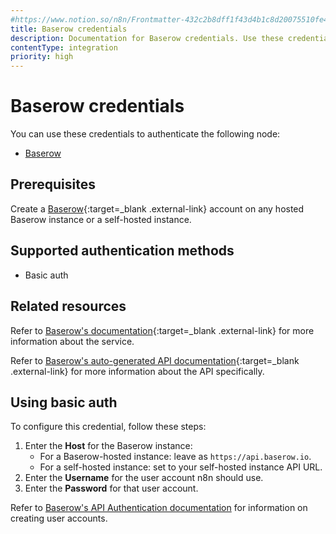 ```yaml
---
#https://www.notion.so/n8n/Frontmatter-432c2b8dff1f43d4b1c8d20075510fe4
title: Baserow credentials
description: Documentation for Baserow credentials. Use these credentials to authenticate Baserow in n8n, a workflow automation platform.
contentType: integration
priority: high
---
```


# Baserow credentials

You can use these credentials to authenticate the following node:

- [Baserow](/integrations/builtin/app-nodes/n8n-nodes-base.baserow/)

## Prerequisites

Create a [Baserow](https://baserow.io/){:target=_blank .external-link} account on any hosted Baserow instance or a self-hosted instance.

## Supported authentication methods

- Basic auth

## Related resources

Refer to [Baserow's documentation](https://baserow.io/docs/index){:target=_blank .external-link} for more information about the service.

Refer to [Baserow's auto-generated API documentation](https://baserow.io/api-docs){:target=_blank .external-link} for more information about the API specifically.

## Using basic auth

To configure this credential, follow these steps:

1. Enter the **Host** for the Baserow instance:
    - For a Baserow-hosted instance: leave as `https://api.baserow.io`.
    - For a self-hosted instance: set to your self-hosted instance API URL.
2. Enter the **Username** for the user account n8n should use.
3. Enter the **Password** for that user account.

Refer to [Baserow's API Authentication documentation](https://baserow.io/docs/apis/rest-api#authentication) for information on creating user accounts.


